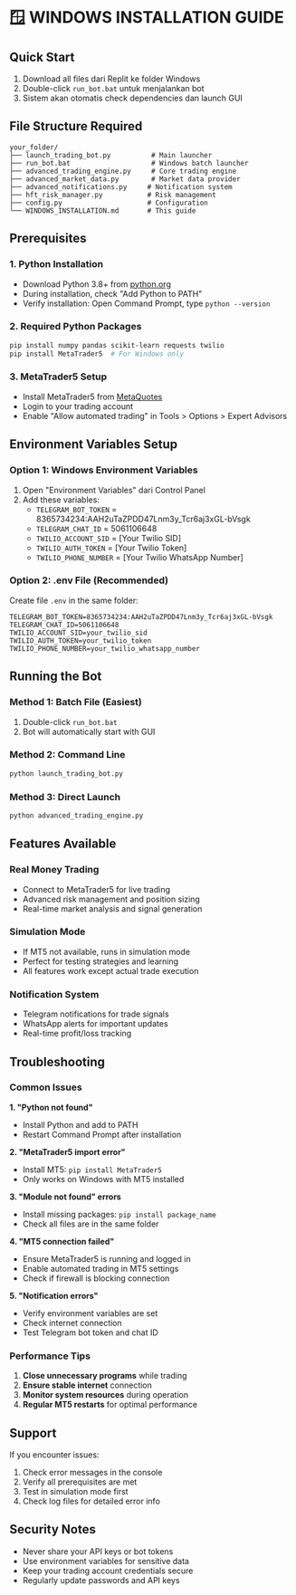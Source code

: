 # 🪟 WINDOWS INSTALLATION GUIDE

## Quick Start
1. Download all files dari Replit ke folder Windows
2. Double-click `run_bot.bat` untuk menjalankan bot
3. Sistem akan otomatis check dependencies dan launch GUI

## File Structure Required
```
your_folder/
├── launch_trading_bot.py          # Main launcher
├── run_bot.bat                    # Windows batch launcher
├── advanced_trading_engine.py     # Core trading engine
├── advanced_market_data.py        # Market data provider
├── advanced_notifications.py     # Notification system
├── hft_risk_manager.py           # Risk management
├── config.py                     # Configuration
└── WINDOWS_INSTALLATION.md       # This guide
```

## Prerequisites

### 1. Python Installation
- Download Python 3.8+ from [python.org](https://python.org)
- During installation, check "Add Python to PATH"
- Verify installation: Open Command Prompt, type `python --version`

### 2. Required Python Packages
```bash
pip install numpy pandas scikit-learn requests twilio
pip install MetaTrader5  # For Windows only
```

### 3. MetaTrader5 Setup
- Install MetaTrader5 from [MetaQuotes](https://www.metatrader5.com)
- Login to your trading account
- Enable "Allow automated trading" in Tools > Options > Expert Advisors

## Environment Variables Setup

### Option 1: Windows Environment Variables
1. Open "Environment Variables" dari Control Panel
2. Add these variables:
   - `TELEGRAM_BOT_TOKEN` = 8365734234:AAH2uTaZPDD47Lnm3y_Tcr6aj3xGL-bVsgk
   - `TELEGRAM_CHAT_ID` = 5061106648
   - `TWILIO_ACCOUNT_SID` = [Your Twilio SID]
   - `TWILIO_AUTH_TOKEN` = [Your Twilio Token]
   - `TWILIO_PHONE_NUMBER` = [Your Twilio WhatsApp Number]

### Option 2: .env File (Recommended)
Create file `.env` in the same folder:
```
TELEGRAM_BOT_TOKEN=8365734234:AAH2uTaZPDD47Lnm3y_Tcr6aj3xGL-bVsgk
TELEGRAM_CHAT_ID=5061106648
TWILIO_ACCOUNT_SID=your_twilio_sid
TWILIO_AUTH_TOKEN=your_twilio_token
TWILIO_PHONE_NUMBER=your_twilio_whatsapp_number
```

## Running the Bot

### Method 1: Batch File (Easiest)
1. Double-click `run_bot.bat`
2. Bot will automatically start with GUI

### Method 2: Command Line
```bash
python launch_trading_bot.py
```

### Method 3: Direct Launch
```bash
python advanced_trading_engine.py
```

## Features Available

### Real Money Trading
- Connect to MetaTrader5 for live trading
- Advanced risk management and position sizing
- Real-time market analysis and signal generation

### Simulation Mode
- If MT5 not available, runs in simulation mode
- Perfect for testing strategies and learning
- All features work except actual trade execution

### Notification System
- Telegram notifications for trade signals
- WhatsApp alerts for important updates
- Real-time profit/loss tracking

## Troubleshooting

### Common Issues

**1. "Python not found"**
- Install Python and add to PATH
- Restart Command Prompt after installation

**2. "MetaTrader5 import error"**
- Install MT5: `pip install MetaTrader5`
- Only works on Windows with MT5 installed

**3. "Module not found" errors**
- Install missing packages: `pip install package_name`
- Check all files are in the same folder

**4. "MT5 connection failed"**
- Ensure MetaTrader5 is running and logged in
- Enable automated trading in MT5 settings
- Check if firewall is blocking connection

**5. "Notification errors"**
- Verify environment variables are set
- Check internet connection
- Test Telegram bot token and chat ID

### Performance Tips

1. **Close unnecessary programs** while trading
2. **Ensure stable internet** connection
3. **Monitor system resources** during operation
4. **Regular MT5 restarts** for optimal performance

## Support

If you encounter issues:
1. Check error messages in the console
2. Verify all prerequisites are met
3. Test in simulation mode first
4. Check log files for detailed error info

## Security Notes

- Never share your API keys or bot tokens
- Use environment variables for sensitive data
- Keep your trading account credentials secure
- Regularly update passwords and API keys